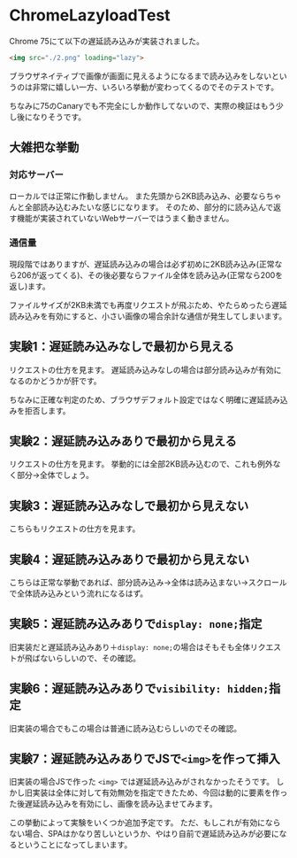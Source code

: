 # ChromeLazyloadTest

Chrome 75にて以下の遅延読み込みが実装されました。

```html
<img src="./2.png" loading="lazy">
```

ブラウザネイティブで画像が画面に見えるようになるまで読み込みをしないというのは非常に嬉しい一方、いろいろ挙動が変わってくるのでそのテストです。

ちなみに75のCanaryでも不完全にしか動作してないので、実際の検証はもう少し後になりそうです。

## 大雑把な挙動

### 対応サーバー

ローカルでは正常に作動しません。
また先頭から2KB読み込み、必要ならちゃんと全部読み込むみたいな感じになります。
そのため、部分的に読み込んで返す機能が実装されていないWebサーバーではうまく動きません。

### 通信量

現段階ではありますが、遅延読み込みの場合は必ず初めに2KB読み込み(正常なら206が返ってくる)、その後必要ならファイル全体を読み込み(正常なら200を返し)ます。

ファイルサイズが2KB未満でも再度リクエストが飛ぶため、やたらめったら遅延読み込みを有効にすると、小さい画像の場合余計な通信が発生してしまいます。

## 実験1：遅延読み込みなしで最初から見える

リクエストの仕方を見ます。
遅延読み込みなしの場合は部分読み込みが有効になるのかどうかが肝です。

ちなみに正確な判定のため、ブラウザデフォルト設定ではなく明確に遅延読み込みを拒否します。

## 実験2：遅延読み込みありで最初から見える

リクエストの仕方を見ます。
挙動的には全部2KB読み込むので、これも例外なく部分→全体でしょう。

## 実験3：遅延読み込みなしで最初から見えない

こちらもリクエストの仕方を見ます。

## 実験4：遅延読み込みありで最初から見えない

こちらは正常な挙動であれば、部分読み込み→全体は読み込まない→スクロールで全体読み込みという流れになるはず。

## 実験5：遅延読み込みありで`display: none;`指定

旧実装だと遅延読み込みあり＋`display: none;`の場合はそもそも全体リクエストが飛ばないらしいので、その確認。

## 実験6：遅延読み込みありで`visibility: hidden;`指定

旧実装の場合でもこの場合は普通に読み込むらしいのでその確認。

## 実験7：遅延読み込みありでJSで`<img>`を作って挿入

旧実装の場合JSで作った `<img>` では遅延読み込みがされなかったそうです。
しかし旧実装は全体に対して有効無効を指定できたため、今回は動的に要素を作った後遅延読み込みを有効にし、画像を読み込ませてみます。

この挙動によって実験をいくつか追加予定です。
ただ、もしこれが有効にならない場合、SPAはかなり苦しいというか、やはり自前で遅延読み込みが必要になるということになってしまいます。
